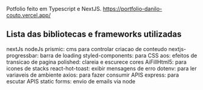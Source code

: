 Potfolio feito em Typescript e NextJS.
https://portfolio-danilo-couto.vercel.app/

## Lista das bibliotecas e frameworks utilizadas

nextJs
nodeJs
prismic: cms para controlar criacao de conteudo
nextjs-progressbar: barra de loading
styled-components: para CSS
aos: efeitos de transicao de pagina
polished: clareia e escurece cores
AiFillHtml5: para icones de stacks
react-hot-toast: exibir mensagens de erro
dotenv: para ler variaveis de ambiente
axios: para fazer consumir APIS
express: para escutar APIS
static forms: envio de emails via node
